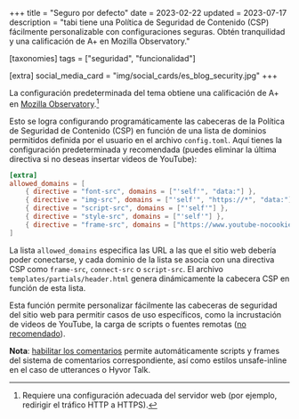 +++
title = "Seguro por defecto"
date = 2023-02-22
updated = 2023-07-17
description = "tabi tiene una Política de Seguridad de Contenido (CSP) fácilmente personalizable con configuraciones seguras. Obtén tranquilidad y una calificación de A+ en Mozilla Observatory."

[taxonomies]
tags = ["seguridad", "funcionalidad"]

[extra]
social_media_card = "img/social_cards/es_blog_security.jpg"
+++

La configuración predeterminada del tema obtiene una calificación de A+ en [Mozilla Observatory](https://observatory.mozilla.org).[^1]

Esto se logra configurando programáticamente las cabeceras de la Política de Seguridad de Contenido (CSP) en función de una lista de dominios permitidos definida por el usuario en el archivo `config.toml`. Aquí tienes la configuración predeterminada y recomendada (puedes eliminar la última directiva si no deseas insertar videos de YouTube):

```toml
[extra]
allowed_domains = [
    { directive = "font-src", domains = ["'self'", "data:"] },
    { directive = "img-src", domains = ["'self'", "https://*", "data:"] },
    { directive = "script-src", domains = ["'self'"] },
    { directive = "style-src", domains = ["'self'"] },
    { directive = "frame-src", domains = ["https://www.youtube-nocookie.com"] },
]
```

La lista `allowed_domains` especifica las URL a las que el sitio web debería poder conectarse, y cada dominio de la lista se asocia con una directiva CSP como `frame-src`, `connect-src` o `script-src`. El archivo `templates/partials/header.html` genera dinámicamente la cabecera CSP en función de esta lista.

Esta función permite personalizar fácilmente las cabeceras de seguridad del sitio web para permitir casos de uso específicos, como la incrustación de videos de YouTube, la carga de scripts o  fuentes remotas ([no recomendado](https://www.albertovarela.net/blog/2022/11/stop-using-google-fonts/)).

**Nota**: [habilitar los comentarios](@/blog/comments.es.md) permite automáticamente scripts y frames del sistema de comentarios correspondiente, así como estilos unsafe-inline en el caso de utterances o Hyvor Talk.

[^1]: Requiere una configuración adecuada del servidor web (por ejemplo, redirigir el tráfico HTTP a HTTPS).
